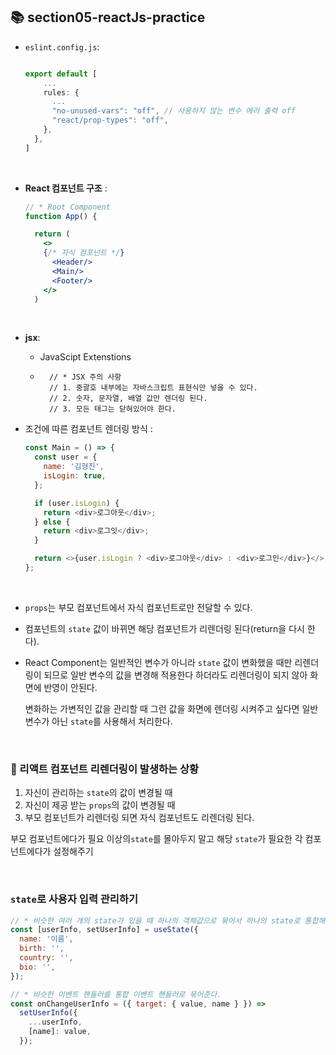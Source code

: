 ## 📚 section05-reactJs-practice

- `eslint.config.js`:
  ```js

  export default [
      ...
      rules: {
        ...
        "no-unused-vars": "off", // 사용하지 않는 변수 에러 출력 off
        "react/prop-types": "off",
      },
    },
  ]
  ```

<br>

- **React 컴포넌트 구조** :

  ```jsx
  // * Root Component
  function App() {

    return (
      <>
      {/* 자식 컴포넌트 */}
        <Header/>
        <Main/>
        <Footer/>
      </>
    )
  ```

<br>

- **jsx**:

  - JavaScipt Extenstions

  - ```
      // * JSX 주의 사항
      // 1. 중괄호 내부에는 자바스크립트 표현식만 넣을 수 있다.
      // 2. 숫자, 문자열, 배열 값만 렌더링 된다.
      // 3. 모든 태그는 닫혀있어야 한다.
    ```

- 조건에 따른 컴포넌트 렌더링 방식 :

  ```js
  const Main = () => {
    const user = {
      name: '김형진',
      isLogin: true,
    };

    if (user.isLogin) {
      return <div>로그아웃</div>;
    } else {
      return <div>로그잇</div>;
    }

    return <>{user.isLogin ? <div>로그아웃</div> : <div>로그인</div>}</>;
  };
  ```

<br>

- `props`는 부모 컴포넌트에서 자식 컴포넌트로만 전달할 수 있다.

- 컴포넌트의 `state` 값이 바뀌면 해당 컴포넌트가 리렌더링 된다(return을 다시 한다).
- React Component는 일반적인 변수가 아니라 `state` 값이 변화했을 때만 리렌더링이 되므로
  일반 변수의 값을 변경해 적용한다 하더라도 리렌더링이 되지 않아 화면에 반영이 안된다.

  변화하는 가변적인 값을 관리할 때 그런 값을 화면에 렌더링 시켜주고 싶다면
  일반 변수가 아닌 `state`를 사용해서 처리한다.

<br>

### 🔄 리액트 컴포넌트 리렌더링이 발생하는 상황

1. 자신이 관리하는 `state`의 값이 변경될 때
2. 자신이 제공 받는 `props`의 값이 변경될 때
3. 부모 컴포넌트가 리렌더링 되면 자식 컴포넌트도 리렌더링 된다.

부모 컴포넌트에다가 필요 이상의`state`를 몰아두지 말고
해당 `state`가 필요한 각 컴포넌트에다가 설정해주기

<br>

### `state`로 사용자 입력 관리하기

```jsx
// * 비슷한 여러 개의 state가 있을 때 하나의 객체값으로 묶어서 하나의 state로 통합해서 관리해준다.
const [userInfo, setUserInfo] = useState({
  name: '이름',
  birth: '',
  country: '',
  bio: '',
});

// * 비슷한 이벤트 핸들러를 통합 이벤트 핸들러로 묶어준다.
const onChangeUserInfo = ({ target: { value, name } }) =>
  setUserInfo({
    ...userInfo,
    [name]: value,
  });
```
